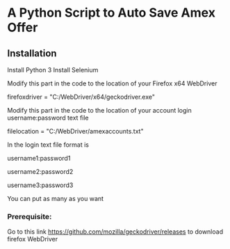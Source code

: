 # A Python Script to Auto Save Amex Offer

## Installation

Install Python 3
Install Selenium

Modify this part in the code to the location of your Firefox x64 WebDriver

firefoxdriver = "C:/WebDriver/x64/geckodriver.exe"

Modify this part in the code to the location of your account login username:password text file

filelocation = "C:/WebDriver/amexaccounts.txt"

In the login text file format is

username1:password1

username2:password2

username3:password3

You can put as many as you want

<h3>Prerequisite:</h3>




Go to this link https://github.com/mozilla/geckodriver/releases to download firefox WebDriver
